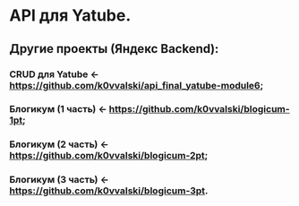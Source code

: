 # API для Yatube.
## Другие проекты (Яндекс Backend):
### CRUD для Yatube <- https://github.com/k0vvalski/api_final_yatube-module6;
### Блогикум (1 часть) <- https://github.com/k0vvalski/blogicum-1pt;
### Блогикум (2 часть) <- https://github.com/k0vvalski/blogicum-2pt;
### Блогикум (3 часть) <- https://github.com/k0vvalski/blogicum-3pt.
